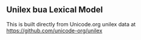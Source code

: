 Unilex bua Lexical Model
----------------------

This is built directly from Unicode.org unilex data at
https://github.com/unicode-org/unilex
